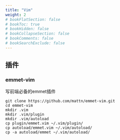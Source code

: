 ```yaml
---
title: "Vim"
weight: 2
# bookFlatSection: false
# bookToc: true
# bookHidden: false
# bookCollapseSection: false
# bookComments: false
# bookSearchExclude: false
---
```


## 插件

### emmet-vim

写前端必备的emmet插件

```shell
git clone https://github.com/mattn/emmet-vim.git
cd emmet-vim
mkdir .vim
mkdir .vim/plugin
mkdir .vim/autoload
cp plugin/emmet.vim ~/.vim/plugin/
cp autoload/emmet.vim ~/.vim/autoload/
cp -a autoload/emmet ~/.vim/autoload/
```

